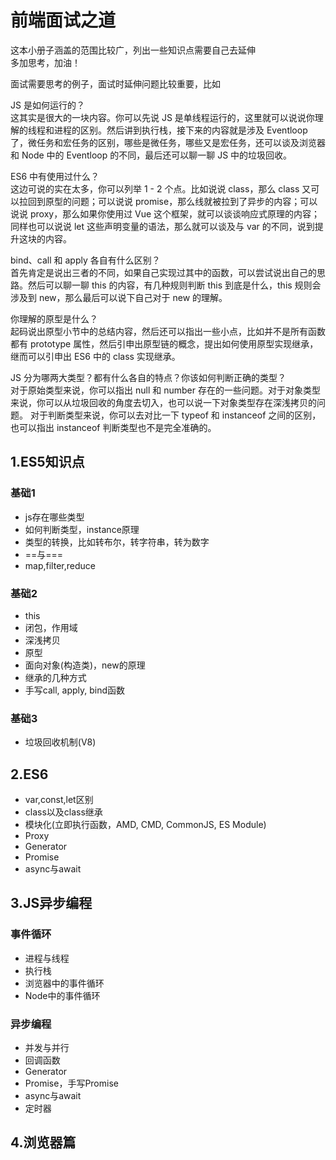 # 前端面试之道
这本小册子涵盖的范围比较广，列出一些知识点需要自己去延伸  
多加思考，加油！

面试需要思考的例子，面试时延伸问题比较重要，比如

JS 是如何运行的？  
这其实是很大的一块内容。你可以先说 JS 是单线程运行的，这里就可以说说你理解的线程和进程的区别。然后讲到执行栈，接下来的内容就是涉及 Eventloop 了，微任务和宏任务的区别，哪些是微任务，哪些又是宏任务，还可以谈及浏览器和 Node 中的 Eventloop 的不同，最后还可以聊一聊 JS 中的垃圾回收。

ES6 中有使用过什么？  
这边可说的实在太多，你可以列举 1 - 2 个点。比如说说 class，那么 class 又可以拉回到原型的问题；可以说说 promise，那么线就被拉到了异步的内容；可以说说 proxy，那么如果你使用过 Vue 这个框架，就可以谈谈响应式原理的内容；同样也可以说说 let 这些声明变量的语法，那么就可以谈及与 var 的不同，说到提升这块的内容。

bind、call 和 apply 各自有什么区别？  
首先肯定是说出三者的不同，如果自己实现过其中的函数，可以尝试说出自己的思路。然后可以聊一聊 this 的内容，有几种规则判断 this 到底是什么，this 规则会涉及到 new，那么最后可以说下自己对于 new 的理解。

你理解的原型是什么？  
起码说出原型小节中的总结内容，然后还可以指出一些小点，比如并不是所有函数都有 prototype 属性，然后引申出原型链的概念，提出如何使用原型实现继承，继而可以引申出 ES6 中的 class 实现继承。

JS 分为哪两大类型？都有什么各自的特点？你该如何判断正确的类型？  
对于原始类型来说，你可以指出 null 和 number 存在的一些问题。对于对象类型来说，你可以从垃圾回收的角度去切入，也可以说一下对象类型存在深浅拷贝的问题。
对于判断类型来说，你可以去对比一下 typeof 和 instanceof 之间的区别，也可以指出 instanceof 判断类型也不是完全准确的。

## 1.ES5知识点
### 基础1
- js存在哪些类型
- 如何判断类型，instance原理
- 类型的转换，比如转布尔，转字符串，转为数字
- ==与===
- map,filter,reduce

### 基础2
- this
- 闭包，作用域
- 深浅拷贝
- 原型
- 面向对象(构造类)，new的原理
- 继承的几种方式
- 手写call, apply, bind函数

### 基础3
- 垃圾回收机制(V8)

## 2.ES6
- var,const,let区别
- class以及class继承
- 模块化(立即执行函数，AMD, CMD, CommonJS, ES Module)
- Proxy
- Generator
- Promise
- async与await

## 3.JS异步编程
### 事件循环
- 进程与线程
- 执行栈
- 浏览器中的事件循环
- Node中的事件循环

### 异步编程
- 并发与并行
- 回调函数
- Generator
- Promise，手写Promise
- async与await
- 定时器

## 4.浏览器篇